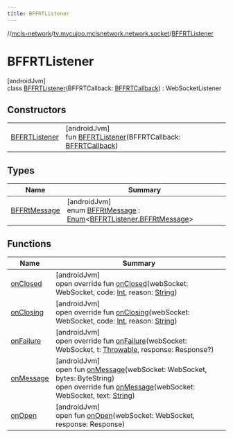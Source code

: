 ```yaml
---
title: BFFRTListener
---
```

//[mcls-network](../../../index.html)/[tv.mycujoo.mclsnetwork.network.socket](../index.html)/[BFFRTListener](index.html)



# BFFRTListener



[androidJvm]\
class [BFFRTListener](index.html)(BFFRTCallback: [BFFRTCallback](../-b-f-f-r-t-callback/index.html)) : WebSocketListener



## Constructors


| | |
|---|---|
| [BFFRTListener](-b-f-f-r-t-listener.html) | [androidJvm]<br>fun [BFFRTListener](-b-f-f-r-t-listener.html)(BFFRTCallback: [BFFRTCallback](../-b-f-f-r-t-callback/index.html)) |


## Types


| Name | Summary |
|---|---|
| [BFFRtMessage](-b-f-f-rt-message/index.html) | [androidJvm]<br>enum [BFFRtMessage](-b-f-f-rt-message/index.html) : [Enum](https://kotlinlang.org/api/latest/jvm/stdlib/kotlin/-enum/index.html)&lt;[BFFRTListener.BFFRtMessage](-b-f-f-rt-message/index.html)&gt; |


## Functions


| Name | Summary |
|---|---|
| [onClosed](on-closed.html) | [androidJvm]<br>open override fun [onClosed](on-closed.html)(webSocket: WebSocket, code: [Int](https://kotlinlang.org/api/latest/jvm/stdlib/kotlin/-int/index.html), reason: [String](https://kotlinlang.org/api/latest/jvm/stdlib/kotlin/-string/index.html)) |
| [onClosing](on-closing.html) | [androidJvm]<br>open override fun [onClosing](on-closing.html)(webSocket: WebSocket, code: [Int](https://kotlinlang.org/api/latest/jvm/stdlib/kotlin/-int/index.html), reason: [String](https://kotlinlang.org/api/latest/jvm/stdlib/kotlin/-string/index.html)) |
| [onFailure](on-failure.html) | [androidJvm]<br>open override fun [onFailure](on-failure.html)(webSocket: WebSocket, t: [Throwable](https://kotlinlang.org/api/latest/jvm/stdlib/kotlin/-throwable/index.html), response: Response?) |
| [onMessage](../-reactor-listener/index.html#-413335953%2FFunctions%2F-506170386) | [androidJvm]<br>open fun [onMessage](../-reactor-listener/index.html#-413335953%2FFunctions%2F-506170386)(webSocket: WebSocket, bytes: ByteString)<br>open override fun [onMessage](on-message.html)(webSocket: WebSocket, text: [String](https://kotlinlang.org/api/latest/jvm/stdlib/kotlin/-string/index.html)) |
| [onOpen](../-reactor-listener/index.html#-1195333275%2FFunctions%2F-506170386) | [androidJvm]<br>open fun [onOpen](../-reactor-listener/index.html#-1195333275%2FFunctions%2F-506170386)(webSocket: WebSocket, response: Response) |

